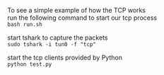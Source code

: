 
To see a simple example of how the TCP works  
run the following command to start our tcp process  
`bash run.sh`

start tshark to capture the packets  
`sudo tshark -i tun0 -f "tcp" `

start the tcp clients provided by Python  
`python test.py`
